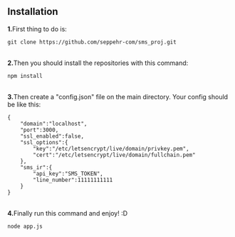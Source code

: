 <h2>Installation</h2>
<b>1.</b>First thing to do is: <br>

```
git clone https://github.com/seppehr-com/sms_proj.git
```

<br>
<b>2.</b>Then you should install the repositories with this command: <br>

```
npm install
```

<br>
<b>3.</b>Then create a "config.json" file on the main directory.
Your config should be like this:

```
{
    "domain":"localhost",
    "port":3000,
    "ssl_enabled":false,
    "ssl_options":{
        "key":"/etc/letsencrypt/live/domain/privkey.pem",
        "cert":"/etc/letsencrypt/live/domain/fullchain.pem"
    },
    "sms_ir":{
        "api_key":"SMS_TOKEN",
        "line_number":11111111111
    }
}
```

<br>
<b>4.</b>Finally run this command and enjoy! :D <br>

```
node app.js
```
